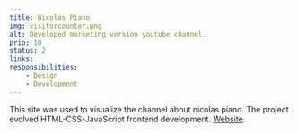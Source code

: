 ```yaml
---
title: Nicolas Piano
img: visitorcounter.png
alt: Developed marketing version youtube channel.
prio: 10
status: 2
links:
responsibilities:
    - Design
    - Development
---
```


This site was used to visualize the channel about nicolas piano. The project evolved HTML-CSS-JavaScript frontend development. [Website](https://nicolaspiano.netlify.app/).
